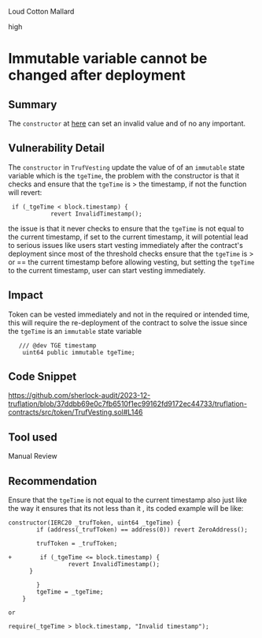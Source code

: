 Loud Cotton Mallard

high

# Immutable variable cannot be changed after deployment

## Summary
The `constructor` at [here](https://github.com/sherlock-audit/2023-12-truflation/blob/37ddbb69e0c7fb6510f1ec99162fd9172ec44733/truflation-contracts/src/token/TrufVesting.sol#L141) can set an  invalid value and of  no any important.

## Vulnerability Detail

The `constructor` in `TrufVesting` update the value of  of an `immutable` state variable which is the `tgeTime`, the problem with the constructor is that it checks and ensure that the `tgeTime` is > the timestamp, if not the function will revert:
```solidity
 if (_tgeTime < block.timestamp) {
            revert InvalidTimestamp();
```

the issue is that it never checks to ensure that the `tgeTime` is not equal to the current timestamp, if set to the current timestamp, it  will potential lead to serious issues like users start vesting immediately after the contract's deployment since most of the threshold checks ensure that the `tgeTime` is > or == the current timestamp before allowing vesting, but setting the `tgeTime`   to the current timestamp, user can start vesting immediately.

## Impact

Token can be vested immediately and not in the required or intended time, this will require the re-deployment of the contract to solve the issue since the `tgeTime` is an `immutable` state variable 
```solidity
   /// @dev TGE timestamp
    uint64 public immutable tgeTime;
```
## Code Snippet
https://github.com/sherlock-audit/2023-12-truflation/blob/37ddbb69e0c7fb6510f1ec99162fd9172ec44733/truflation-contracts/src/token/TrufVesting.sol#L146

## Tool used

Manual Review

## Recommendation

Ensure that the `tgeTime` is not equal to the current timestamp also just like the way it ensures that its not less than it , its coded example will be like:

```solidity
constructor(IERC20 _trufToken, uint64 _tgeTime) {
        if (address(_trufToken) == address(0)) revert ZeroAddress();

        trufToken = _trufToken;

+        if (_tgeTime <= block.timestamp) {
                 revert InvalidTimestamp();
      }

        }
        tgeTime = _tgeTime;
    }
```

`or`
```solidity
require(_tgeTime > block.timestamp, "Invalid timestamp");
```
